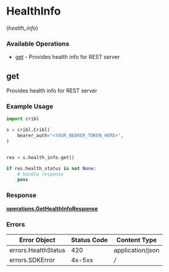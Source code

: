 # HealthInfo
(*health_info*)

### Available Operations

* [get](#get) - Provides health info for REST server

## get

Provides health info for REST server

### Example Usage

```python
import cribl

s = cribl.Cribl(
    bearer_auth="<YOUR_BEARER_TOKEN_HERE>",
)


res = s.health_info.get()

if res.health_status is not None:
    # handle response
    pass
```


### Response

**[operations.GetHealthInfoResponse](../../models/operations/gethealthinforesponse.md)**
### Errors

| Error Object        | Status Code         | Content Type        |
| ------------------- | ------------------- | ------------------- |
| errors.HealthStatus | 420                 | application/json    |
| errors.SDKError     | 4x-5xx              | */*                 |
